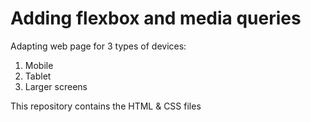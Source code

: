 <h1>
    Adding flexbox and media queries
</h1>

<p>
    Adapting web page for 3 types of devices:
</p>

<ol>
    <li>
        Mobile 
    </li>
    <li>
        Tablet
    </li>
    <li>
        Larger screens
    </li>
</ol>

<p>
    This repository contains the HTML & CSS files<br/>
</p>